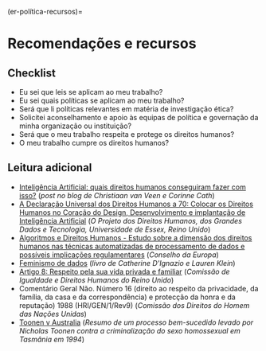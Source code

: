 (er-política-recursos)=
# Recomendações e recursos

## Checklist

- Eu sei que leis se aplicam ao meu trabalho?
- Eu sei quais políticas se aplicam ao meu trabalho?
- Será que li políticas relevantes em matéria de investigação ética?
- Solicitei aconselhamento e apoio às equipas de política e governação da minha organização ou instituição?
- Será que o meu trabalho respeita e protege os direitos humanos?
- O meu trabalho cumpre os direitos humanos?

## Leitura adicional
- [Inteligência Artificial: quais direitos humanos conseguiram fazer com isso?](https://points.datasociety.net/artificial-intelligence-whats-human-rights-got-to-do-with-it-4622ec1566d5)  (_post no blog de Christiaan van Veen e Corinne Cath_)
- [A Declaração Universal dos Direitos Humanos a 70: Colocar os Direitos Humanos no Coração do Design, Desenvolvimento e implantação de Inteligência Artificial](https://hrbdt.ac.uk/the-universal-declaration-of-human-rights-at-70-putting-human-rights-at-the-heart-of-the-design-development-and-deployment-of-artificial-intelligence/) (_O Projeto dos Direitos Humanos, dos Grandes Dados e Tecnologia, Universidade de Essex, Reino Unido_)
- [Algoritmos e Direitos Humanos - Estudo sobre a dimensão dos direitos humanos nas técnicas automatizadas de processamento de dados e possíveis implicações regulamentares](https://rm.coe.int/algorithms-and-human-rights-en-rev/16807956b5) (_Conselho da Europa_)
- [Feminismo de dados](https://data-feminism.mitpress.mit.edu/) (_livro de Catherine D'Ignazio e Lauren Klein_)
- [Artigo 8: Respeito pela sua vida privada e familiar](https://www.equalityhumanrights.com/en/human-rights-act/article-8-respect-your-private-and-family-life) (_Comissão de Igualdade e Direitos Humanos do Reino Unido_)
- Comentário Geral Não. Número 16 (direito ao respeito da privacidade, da família, da casa e da correspondência) e protecção da honra e da reputação) 1988 (HRI/GEN/1/Rev9) (_Comissão dos Direitos do Homem das Nações Unidas_)
- [Toonen v Australia](https://remedy.org.au/cases/24/) (_Resumo de um processo bem-sucedido levado por Nicholas Toonen contra a criminalização do sexo homossexual em Tasmânia em 1994_)
